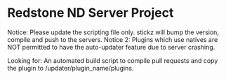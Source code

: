 # Redstone ND Server Project

Notice: Please update the scripting file only. stickz will bump the version, compile and push to the servers.
Notice 2: Plugins which use natives are NOT permitted to have the auto-updater feature due to server crashing.

Looking for: An automated build script to compile pull requests and copy the plugin to /updater/plugin_name/plugins.
